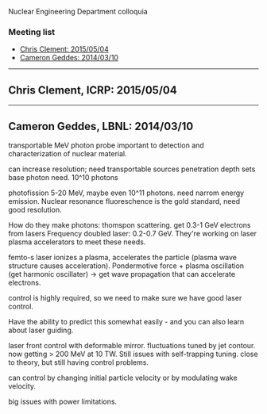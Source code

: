 Nuclear Engineering Department colloquia

### Meeting list
* [Chris Clement: 2015/05/04](#talk-20150504)
* [Cameron Geddes: 2014/03/10](#talk-20140310)

 ***

## <a name="talk-20150504">Chris Clement, ICRP: 2015/05/04

-----------------

## <a name="talk-20140310">Cameron Geddes, LBNL: 2014/03/10

transportable MeV photon probe important to detection and characterization of nuclear material.

can increase resolution; need transportable sources
penetration depth sets base photon need. 10^10 photons

photofission 5-20 MeV, maybe even 10^11 photons.
need narrom energy emission.
Nuclear resonance fluoreschence is the gold standard, need good resolution.

How do they make photons: thomspon scattering. get 0.3-1 GeV electrons from lasers Frequency doubled laser: 0.2-0.7 GeV. They're working on laser plasma accelerators to meet these needs.

femto-s laser ionizes a plasma, accelerates the particle (plasma wave structure causes acceleration). Pondermotive force + plasma oscillation (get harmonic oscillater) -> get wave propagation that can accelerate electrons.

control is highly required, so we need to make sure we have good laser control.

Have the ability to predict this somewhat easily - and you can also learn about laser guiding.

laser front control with deformable mirror. fluctuations tuned by jet contour. now getting > 200 MeV at 10 TW. Still issues with self-trapping tuning. close to theory, but still having control problems.

can control by changing initial particle velocity or by modulating wake velocity.

big issues with power limitations.

